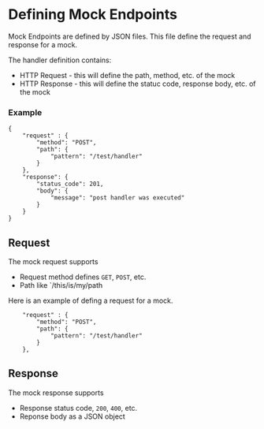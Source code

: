# Defining Mock Endpoints
Mock Endpoints are defined by JSON files.  This file define the request and response for a mock.

The handler definition contains:
* HTTP Request - this will define the path, method, etc. of the mock
* HTTP Response - this will define the statuc code, response body, etc. of the mock

### Example
```
{
    "request" : {
        "method": "POST",
        "path": {
            "pattern": "/test/handler"    
        }
    },
    "response": {
        "status_code": 201,
        "body": {
            "message": "post handler was executed"
        }
    }
}
```
## Request
The mock request supports
* Request method defines `GET`, `POST`, etc.
* Path like `/this/is/my/path

Here is an example of defing a request for a mock.

```
    "request" : {
        "method": "POST",
        "path": {
            "pattern": "/test/handler"    
        }
    },
```

## Response
The mock response supports
* Response status code, `200`, `400`, etc.
* Reponse body as a JSON object